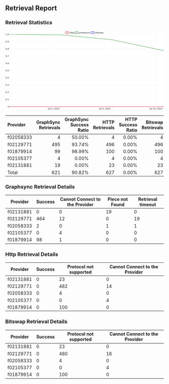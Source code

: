 ## Retrieval Report
### Retrieval Statistics
<img src="https://raw.githubusercontent.com/data-preservation-programs/filplus-checker-assets/main/filecoin-project/filecoin-plus-large-datasets/issues/2029/1689819928038.png"/>

| Provider  | GraphSync Retrievals | GraphSync Success Ratio | HTTP Retrievals | HTTP Success Ratio | Bitswap Retrievals | Bitswap Success Ratio |
| :-------- | -------------------: | ----------------------: | --------------: | -----------------: | -----------------: | --------------------: |
| f02058333 |                    4 |                  50.00% |               4 |              0.00% |                  4 |                 0.00% |
| f02129771 |                  495 |                  93.74% |             496 |              0.00% |                496 |                 0.00% |
| f01879914 |                   99 |                  98.99% |             100 |              0.00% |                100 |                 0.00% |
| f02105377 |                    4 |                   0.00% |               4 |              0.00% |                  4 |                 0.00% |
| f02131881 |                   19 |                   0.00% |              23 |              0.00% |                 23 |                 0.00% |
| Total     |                  621 |                  90.82% |             627 |              0.00% |                627 |                 0.00% |

### Graphsync Retrieval Details
| Provider  | Success | Cannot Connect to the Provider | Piece not Found | Retrieval timeout |
| --------- | ------- | ------------------------------ | --------------- | ----------------- |
| f02131881 | 0       | 0                              | 19              | 0                 |
| f02129771 | 464     | 12                             | 0               | 19                |
| f02058333 | 2       | 0                              | 1               | 1                 |
| f02105377 | 0       | 4                              | 0               | 0                 |
| f01879914 | 98      | 1                              | 0               | 0                 |

### Http Retrieval Details
| Provider  | Success | Protocol not supported | Cannot Connect to the Provider |
| --------- | ------- | ---------------------- | ------------------------------ |
| f02131881 | 0       | 23                     | 0                              |
| f02129771 | 0       | 482                    | 14                             |
| f02058333 | 0       | 4                      | 0                              |
| f02105377 | 0       | 0                      | 4                              |
| f01879914 | 0       | 100                    | 0                              |

### Bitswap Retrieval Details
| Provider  | Success | Protocol not supported | Cannot Connect to the Provider |
| --------- | ------- | ---------------------- | ------------------------------ |
| f02131881 | 0       | 23                     | 0                              |
| f02129771 | 0       | 480                    | 16                             |
| f02058333 | 0       | 4                      | 0                              |
| f02105377 | 0       | 0                      | 4                              |
| f01879914 | 0       | 100                    | 0                              |

